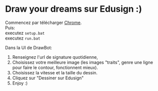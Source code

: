 # Draw your dreams sur Edusign :)  

Commencez par télécharger [Chrome](https://www.google.com/intl/fr/chrome/).  
Puis:   
executez `setup.bat`  
executez `run.bat` 

Dans la UI de DrawBot:  
1) Renseignez l'url de signature quotidienne,  
2) Choisissez votre meilleure image (les images "traits", genre une ligne pour faire le contour, fonctionnent mieux). 
3) Choisissez la vitesse et la taille du dessin.  
4) Cliquez sur "Dessiner sur Edusign"
5) Enjoy :)
